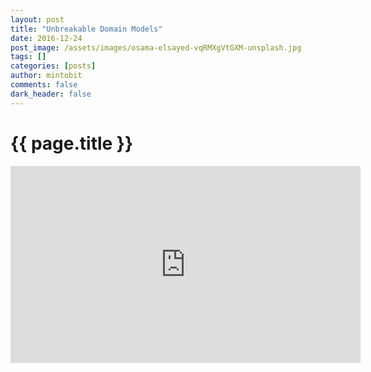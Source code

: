 ```yaml
---
layout: post
title: "Unbreakable Domain Models"
date: 2016-12-24
post_image: /assets/images/osama-elsayed-vqRMXgVtGXM-unsplash.jpg
tags: []
categories: [posts]
author: mintobit
comments: false
dark_header: false
---
```

# {{ page.title }}
<iframe width="560" height="315" src="https://www.youtube.com/embed/ZJ63ltuwMaE" frameborder="0" allowfullscreen></iframe>